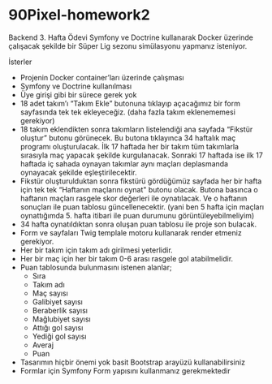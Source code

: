 # 90Pixel-homework2
Backend 3. Hafta Ödevi
Symfony ve Doctrine kullanarak Docker üzerinde çalışacak şekilde bir Süper Lig sezonu simülasyonu yapmanız isteniyor.

İsterler
- Projenin Docker container’ları üzerinde çalışması
- Symfony ve Doctrine kullanılması
- Üye girişi gibi bir sürece gerek yok
- 18 adet takım’ı “Takım Ekle” butonuna tıklayıp açacağımız bir form sayfasında tek tek ekleyeceğiz. (daha fazla takım eklenememesi gerekiyor)
- 18 takım eklendikten sonra takımların listelendiği ana sayfada “Fikstür oluştur” butonu görünecek. Bu butona tıklayınca 34 haftalık maç programı oluşturulacak. İlk 17 haftada her bir takım tüm takımlarla sırasıyla maç yapacak şekilde kurgulanacak. Sonraki 17 haftada ise ilk 17 haftada iç sahada oynayan takımlar aynı maçları deplasmanda oynayacak şekilde eşleştirilecektir.
- Fikstür oluşturulduktan sonra fikstürü gördüğümüz sayfada her bir hafta için tek tek “Haftanın maçlarını oynat" butonu olacak. Butona basınca o haftanın maçları rasgele skor değerleri ile oynatılacak. Ve o haftanın sonuçları ile puan tablosu güncellenecektir. (yani ben 5 hafta için maçları oynattığımda 5. hafta itibari ile puan durumunu görüntüleyebilmeliyim)
- 34 hafta oynatıldıktan sonra oluşan puan tablosu ile proje son bulacak.
- Form ve sayfaları Twig templale motoru kullanarak render etmeniz gerekiyor.
- Her bir takım için takım adı girilmesi yeterlidir.
- Her bir maç için her bir takım 0-6 arası rasgele gol atabilmelidir.
- Puan tablosunda bulunmasını istenen alanlar;
    - Sıra
    - Takım adı
    - Maç sayısı
    - Galibiyet sayısı
    - Beraberlik sayısı
    - Mağlubiyet sayısı
    - Attığı gol sayısı
    - Yediği gol sayısı
    - Averaj
    - Puan
- Tasarımın hiçbir önemi yok basit Bootstrap arayüzü kullanabilirsiniz
- Formlar için Symfony Form yapısını kullanmanız gerekmektedir
